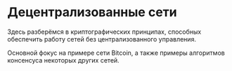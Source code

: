 # Децентрализованные сети

<NotReadyBadge />

Здесь разберёмся в криптографических принципах, способных обеспечить работу
сетей без централизованного управления.

Основной фокус на примере сети Bitcoin, а также примеры алгоритмов консенсуса
некоторых других сетей.

